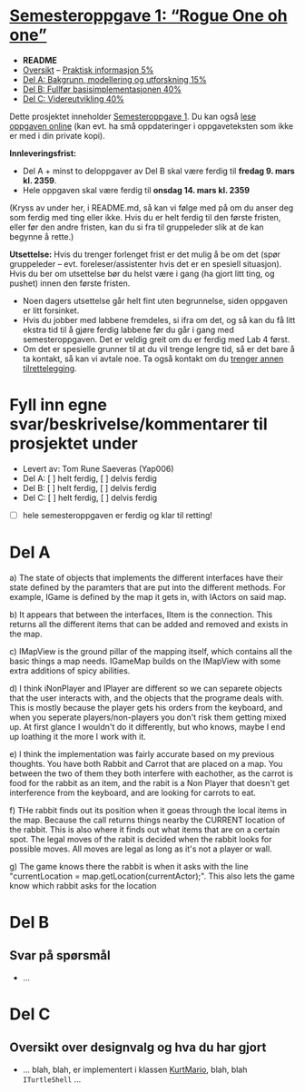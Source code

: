 # [Semesteroppgave 1: “Rogue One oh one”](https://retting.ii.uib.no/inf101.v18.sem1/blob/master/SEM-1.md)


* **README**
* [Oversikt](SEM-1.md) – [Praktisk informasjon 5%](SEM-1.md#praktisk-informasjon)
* [Del A: Bakgrunn, modellering og utforskning 15%](SEM-1_DEL-A.md)
* [Del B: Fullfør basisimplementasjonen 40%](SEM-1_DEL-B.md)
* [Del C: Videreutvikling 40%](SEM-1_DEL-C.md)

Dette prosjektet inneholder [Semesteroppgave 1](SEM-1.md). Du kan også [lese oppgaven online](https://retting.ii.uib.no/inf101.v18.oppgaver/inf101.v18.sem1/blob/master/SEM-1.md) (kan evt. ha små oppdateringer i oppgaveteksten som ikke er med i din private kopi).

**Innleveringsfrist:**
* Del A + minst to deloppgaver av Del B skal være ferdig til **fredag 9. mars kl. 2359**. 
* Hele oppgaven skal være ferdig til **onsdag 14. mars kl. 2359**

(Kryss av under her, i README.md, så kan vi følge med på om du anser deg som ferdig med ting eller ikke. Hvis du er helt ferdig til den første fristen, eller før den andre fristen, kan du si fra til gruppeleder slik at de kan begynne å rette.)

**Utsettelse:** Hvis du trenger forlenget frist er det mulig å be om det (spør gruppeleder – evt. foreleser/assistenter hvis det er en spesiell situasjon). Hvis du ber om utsettelse bør du helst være i gang (ha gjort litt ting, og pushet) innen den første fristen.
   * Noen dagers utsettelse går helt fint uten begrunnelse, siden oppgaven er litt forsinket.
   * Hvis du jobber med labbene fremdeles, si ifra om det, og så kan du få litt ekstra tid til å gjøre ferdig labbene før du går i gang med semesteroppgaven. Det er veldig greit om du er ferdig med Lab 4 først.
   * Om det er spesielle grunner til at du vil trenge lengre tid, så er det bare å ta kontakt, så kan vi avtale noe. Ta også kontakt om du [trenger annen tilrettelegging](http://www.uib.no/student/49241/trenger-du-tilrettelegging-av-ditt-studiel%C3%B8p). 
   

# Fyll inn egne svar/beskrivelse/kommentarer til prosjektet under
* Levert av:   Tom Rune Saeveras (Yap006)
* Del A: [ ] helt ferdig, [ ] delvis ferdig
* Del B: [ ] helt ferdig, [ ] delvis ferdig
* Del C: [ ] helt ferdig, [ ] delvis ferdig
* [ ] hele semesteroppgaven er ferdig og klar til retting!

# Del A
a) The state of objects that implements the different interfaces have their state defined by the paramters that are put into the different methods. For example, IGame is defined by the map it gets in, with IActors on said map.

b)  It appears that between the interfaces, IItem is the connection. This returns all the different items that can be added and removed and exists in the map.    
    
c) IMapView is the ground pillar of the mapping itself, which contains all the basic things a map needs. IGameMap builds on the IMapView with some extra additions of spicy abilities. 

d) I think iNonPlayer and IPlayer are different so we can separete objects that the user interacts with, and the objects that the programe deals with. This is mostly because the player gets his orders from the keyboard, and when you seperate players/non-players you don't risk them getting mixed up. 
At first glance I wouldn't do it differently, but who knows, maybe I end up loathing it the more I work with it. 

e) I think the implementation was fairly accurate based on my previous thoughts. You have both Rabbit and Carrot that are placed on a map. You between the two of them they both interfere with eachother, as the carrot is food for the rabbit as an item, and the rabit is a Non Player that doesn't get interference from the keyboard, and are looking for carrots to eat.

f) THe rabbit finds out its position when it goeas through the local items in the map. Because the call returns things nearby the CURRENT location of the rabbit. This is also where it finds out what items that are on a certain spot. The legal moves of the rabit is decided when the rabbit looks for possible moves. All moves are legal as long as it's not a player or wall.

g) The game knows there the rabbit is when it asks with the line "currentLocation = map.getLocation(currentActor);". This also lets the game know which rabbit asks for the location

# Del B
## Svar på spørsmål
* ...

# Del C
## Oversikt over designvalg og hva du har gjort
* ... blah, blah, er implementert i klassen [KurtMario](src/inf101/v18/rogue101/player/KurtMario.java), blah, blah `ITurtleShell` ...
 
